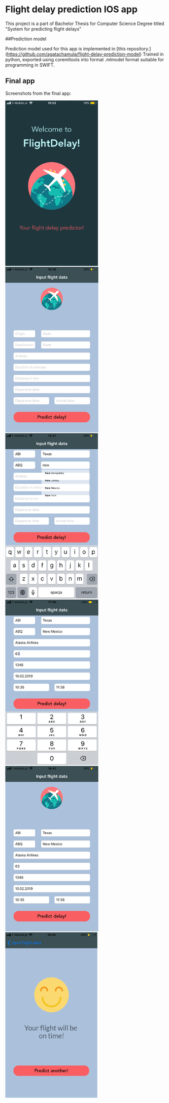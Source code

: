 # Flight delay prediction IOS app

This project is a part of Bachelor Thesis for Computer Science Degree titled "System for predicting flight delays"

##Prediction model

Prediction model used for this app is implemented in [this repository.] (https://github.com/agatachamula/flight-delay-prediction-model)
Trained in python, exported using coremltools into format .mlmodel format suitable for programming in SWIFT.

## Final app

Screenshots from the final app:

<img src="https://github.com/agatachamula/flight-delay-prediction-ios-app/blob/master/Screens/image17.png?raw=true"> <img src="https://github.com/agatachamula/flight-delay-prediction-ios-app/blob/master/Screens/image18.png?raw=true"> <img src="https://github.com/agatachamula/flight-delay-prediction-ios-app/blob/master/Screens/image19.png?raw=true">
<img src="https://github.com/agatachamula/flight-delay-prediction-ios-app/blob/master/Screens/image20.png?raw=true"> <img src="https://github.com/agatachamula/flight-delay-prediction-ios-app/blob/master/Screens/image21.png?raw=true"> <img src="https://github.com/agatachamula/flight-delay-prediction-ios-app/blob/master/Screens/image22.png?raw=true">
